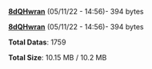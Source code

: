 [**8dQHwran**](/data/8dQHwran.txt) (05/11/22 - 14:56)- 394 bytes

[**8dQHwran**](/data/8dQHwran.txt) (05/11/22 - 14:56)- 394 bytes

**Total Datas**: 1759

**Total Size**: 10.15 MB / 10.2 MB